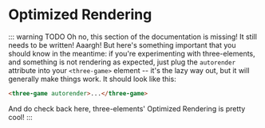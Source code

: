 # Optimized Rendering

::: warning TODO
Oh no, this section of the documentation is missing! It still needs to be written! Aaargh! But here's something important that you should know in the meantime: if you're experimenting with three-elements, and something is not rendering as expected, just plug the `autorender` attribute into your `<three-game>` element -- it's the lazy way out, but it will generally make things work. It should look like this:

```html
<three-game autorender>...</three-game>
```

And do check back here, three-elements' Optimized Rendering is pretty cool!
:::
